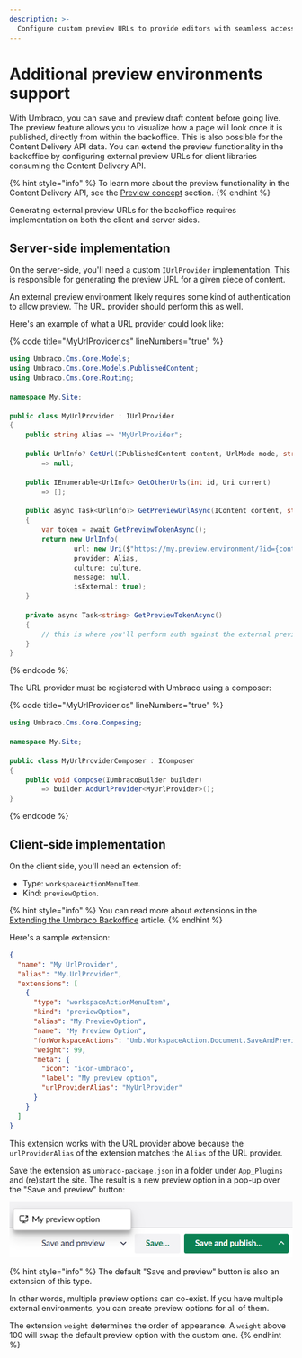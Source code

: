```yaml
---
description: >-
  Configure custom preview URLs to provide editors with seamless access to external preview environments for the Content Delivery API data.
---
```


# Additional preview environments support

With Umbraco, you can save and preview draft content before going live. The preview feature allows you to visualize how a page will look once it is published, directly from within the backoffice. This is also possible for the Content Delivery API data. You can extend the preview functionality in the backoffice by configuring external preview URLs for client libraries consuming the Content Delivery API.

{% hint style="info" %}
To learn more about the preview functionality in the Content Delivery API, see the [Preview concept](https://docs.umbraco.com/umbraco-cms/reference/content-delivery-api#preview) section.
{% endhint %}

Generating external preview URLs for the backoffice requires implementation on both the client and server sides.

## Server-side implementation

On the server-side, you'll need a custom `IUrlProvider` implementation. This is responsible for generating the preview URL for a given piece of content.

An external preview environment likely requires some kind of authentication to allow preview. The URL provider should perform this as well.

Here's an example of what a URL provider could look like:

{% code title="MyUrlProvider.cs" lineNumbers="true" %}
```csharp
using Umbraco.Cms.Core.Models;
using Umbraco.Cms.Core.Models.PublishedContent;
using Umbraco.Cms.Core.Routing;

namespace My.Site;

public class MyUrlProvider : IUrlProvider
{
    public string Alias => "MyUrlProvider";

    public UrlInfo? GetUrl(IPublishedContent content, UrlMode mode, string? culture, Uri current)
        => null;

    public IEnumerable<UrlInfo> GetOtherUrls(int id, Uri current)
        => [];

    public async Task<UrlInfo?> GetPreviewUrlAsync(IContent content, string? culture, string? segment)
    {
        var token = await GetPreviewTokenAsync();
        return new UrlInfo(
                url: new Uri($"https://my.preview.environment/?id={content.Key}&culture={culture}&token={token}"),
                provider: Alias,
                culture: culture,
                message: null,
                isExternal: true);
    }

    private async Task<string> GetPreviewTokenAsync()
    {
        // this is where you'll perform auth against the external preview environment and return an auth token
    }
}
```
{% endcode %}

The URL provider must be registered with Umbraco using a composer:

{% code title="MyUrlProvider.cs" lineNumbers="true" %}
```csharp
using Umbraco.Cms.Core.Composing;

namespace My.Site;

public class MyUrlProviderComposer : IComposer
{
    public void Compose(IUmbracoBuilder builder)
        => builder.AddUrlProvider<MyUrlProvider>();
}
```
{% endcode %}

## Client-side implementation

On the client side, you'll need an extension of:

- Type: `workspaceActionMenuItem`.
- Kind: `previewOption`.

{% hint style="info" %}
You can read more about extensions in the [Extending the Umbraco Backoffice](https://docs.umbraco.com/welcome/getting-started/developing-websites-with-umbraco/extending-the-umbraco-backoffice) article.
{% endhint %}

Here's a sample extension:

```json
{
  "name": "My UrlProvider",
  "alias": "My.UrlProvider",
  "extensions": [
    {
      "type": "workspaceActionMenuItem",
      "kind": "previewOption",
      "alias": "My.PreviewOption",
      "name": "My Preview Option",
      "forWorkspaceActions": "Umb.WorkspaceAction.Document.SaveAndPreview",
      "weight": 99,
      "meta": {
        "icon": "icon-umbraco",
        "label": "My preview option",
        "urlProviderAlias": "MyUrlProvider"
      }
    }
  ]
}
```

This extension works with the URL provider above because the `urlProviderAlias` of the extension matches the `Alias` of the URL provider.

Save the extension as `umbraco-package.json` in a folder under `App_Plugins` and (re)start the site. The result is a new preview option in a pop-up over the "Save and preview" button:

![External preview options in a pop-up over the "Save and preview" button](images/external-preview-option.png)

{% hint style="info" %}
The default "Save and preview" button is also an extension of this type.

In other words, multiple preview options can co-exist. If you have multiple external environments, you can create preview options for all of them.

The extension `weight` determines the order of appearance. A `weight` above 100 will swap the default preview option with the custom one.
{% endhint %}
